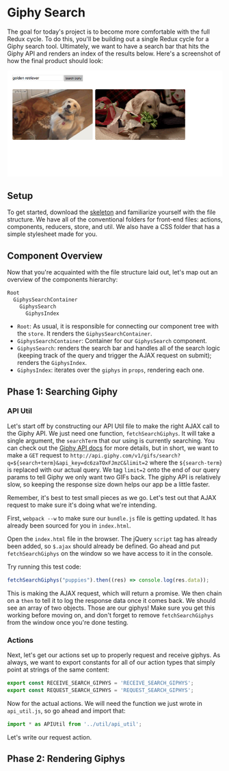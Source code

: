 # Giphy Search

The goal for today's project is to become more comfortable with the full
Redux cycle. To do this, you'll be building out a single Redux cycle for a
Giphy search tool. Ultimately, we want to have a search bar that hits
the Giphy API and renders an index of the results below. Here's a
screenshot of how the final product should look:

![screenshot](./giphy_screenshot.png)

## Setup

To get started, download the [skeleton] and familiarize yourself with the
file structure. We have all of the conventional folders for front-end
files: actions, components, reducers, store, and util. We also have a CSS
folder that has a simple stylesheet made for you.

[skeleton]: ./skeleton.zip?raw=true

## Component Overview

Now that you're acquainted with the file structure laid out, let's map out
an overview of the components hierarchy:

```
Root
  GiphysSearchContainer
    GiphysSearch
      GiphysIndex
```

- `Root`: As usual, it is responsible for connecting our component tree
  with the `store`. It renders the `GiphysSearchContainer`.
- `GiphysSearchContainer`: Container for our `GiphysSearch` component.
- `GiphysSearch`: renders the search bar and handles all of the search
  logic (keeping track of the query and trigger the AJAX request on submit);
  renders the `GiphysIndex`.
- `GiphysIndex`: iterates over the `giphys` in `props`, rendering each one.

## Phase 1: Searching Giphy

### API Util

Let's start off by constructing our API Util file to make the right AJAX call
to the Giphy API. We just need one function, `fetchSearchGiphys`. It will
take a single argument, the `searchTerm` that our using is currently searching.
You can check out the [Giphy API docs][giphy-docs] for more details, but in short, we want to
make a `GET` request to `http://api.giphy.com/v1/gifs/search?q=${search+term}&api_key=dc6zaTOxFJmzC&limit=2`
where the `${search-term}` is replaced with our actual query. We tag `limit=2`
onto the end of our query params to tell Giphy we only want two GIFs back.
The giphy API is relatively slow, so keeping the response size down helps our
app be a little faster.

Remember, it's best to test small pieces as we go. Let's test out that AJAX
request to make sure it's doing what we're intending.

First, `webpack --w` to make sure our `bundle.js` file is getting updated. It
has already been sourced for you in `index.html`.

Open the `index.html` file in the browser. The jQuery `script` tag has already
been added, so `$.ajax` should already be defined. Go ahead and put `fetchSearchGiphys`
on the window so we have access to it in the console.

Try running this test code:

```js
fetchSearchGiphys("puppies").then((res) => console.log(res.data));
```

This is making the AJAX request, which will return a promise. We then chain on
a `then` to tell it to log the response data once it comes back. We should
see an array of two objects. Those are our giphys! Make sure you get this
working before moving on, and don't forget to remove `fetchSearchGiphys` from
the window once you're done testing.

[giphy-docs]: https://github.com/Giphy/GiphyAPI

### Actions

Next, let's get our actions set up to properly request and receive giphys.
As always, we want to export constants for all of our action types that
simply point at strings of the same content:

```js
export const RECEIVE_SEARCH_GIPHYS = 'RECEIVE_SEARCH_GIPHYS';
export const REQUEST_SEARCH_GIPHYS = 'REQUEST_SEARCH_GIPHYS';
```

Now for the actual actions. We will need the function we just wrote
in `api_util.js`, so go ahead and import that:

```js
import * as APIUtil from '../util/api_util';
```

Let's write our request action. 

## Phase 2: Rendering Giphys
